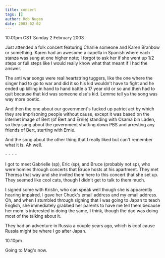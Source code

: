 ```yaml
---
title: concert
tags: []
author: Rob Nugen
date: 2003-02-02
---
```


<p class=date>10:01pm CST Sunday 2 February 2003</p>

<p>Just attended a folk concert featuring Charlie someone and Karen
Branbow or something.  Karen had an awesome a capella in Spanish where
each stanza was sung at one higher note; I forgot to ask her if she
went up 1/2 steps or full steps like I would really know what that
meant if I had the answer.</p>

<p>The anti war songs were real heartstring tuggers, like the one
where the singer had to go to war and did it so his kid wouldn't have
to fight and he ended up killing in hand to hand battle a 17 year old
or so and then had to quit because that kid was someone else's kid.
Lemme tell ya the song was way more poetic.</p>

<p>And then the one about our government's fucked up patriot act by
which they are imprisoning people without cause, except it was based
on the internet image of Bert (of Bert and Ernie) standing with Osama
bin Laden, so they sang about the government shutting down PBS and
arresting any friends of Bert, starting with Ernie.</p>

<p>And the song about the other thing that I really liked but can't
remember what it is.  Ah well.</p>

<p>- - - -</p>

<p>I got to meet Gabrielle (sp), Eric (sp), and Bruce (probably not
sp), who were homies through concerts that Bruce hosts at his
apartment.  They met Theresa that way and she invited them here to
this concert that she set up.  They seemed like cool cats, though I
didn't get to talk to them much.</p>

<p>I signed some with Kristin, who can speak well though she is
apparently hearing impaired.  I gave her Chuck's email address and my
email address.  Oh, and when I stumbled through signing that I was
going to Japan to teach English, she immediately grabbed her parents
to have me tell them because her mom is interested in doing the same,
I think, though the dad was doing most of the talking about it.</p>

<p>They had an adventure in Russia a couple years ago, which is cool
cause Russia might be where I go after Japan.</p>

<p class=date>10:10pm</p>

<p>Going to Mag's now.</p>
